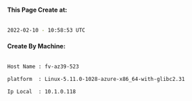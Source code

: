 
   
#### This Page Create at:

```bash

2022-02-10 - 10:58:53 UTC

```

#### Create By Machine:

```bash

Host Name : fv-az39-523

platform  : Linux-5.11.0-1028-azure-x86_64-with-glibc2.31

Ip Local  : 10.1.0.118

```

